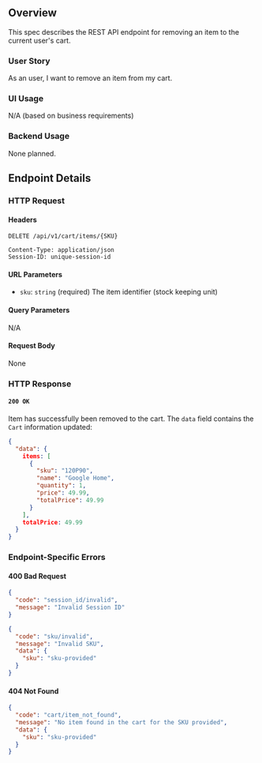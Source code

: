 ## Overview

This spec describes the REST API endpoint for removing an item to the current user's cart.

### User Story

As an user, I want to remove an item from my cart.

### UI Usage

N/A (based on business requirements)

### Backend Usage

None planned.

## Endpoint Details

### HTTP Request

#### Headers

```http
DELETE /api/v1/cart/items/{SKU}

Content-Type: application/json
Session-ID: unique-session-id
```

#### URL Parameters

- `sku`: `string` (required) The item identifier (stock keeping unit)


#### Query Parameters

N/A

#### Request Body

None

### HTTP Response

#### `200 OK`

Item has successfully been removed to the cart.
The `data` field contains the `Cart` information updated:

```json
{
  "data": {
    items: [
      {
        "sku": "120P90",
        "name": "Google Home",
        "quantity": 1,
        "price": 49.99,
        "totalPrice": 49.99
      }
    ],
    totalPrice: 49.99
  }
}
```

### Endpoint-Specific Errors

#### 400 Bad Request

```json
{
  "code": "session_id/invalid",
  "message": "Invalid Session ID"
}
```

```json
{
  "code": "sku/invalid",
  "message": "Invalid SKU",
  "data": {
    "sku": "sku-provided"
  }
}
```

#### 404 Not Found

```json
{
  "code": "cart/item_not_found",
  "message": "No item found in the cart for the SKU provided",
  "data": {
    "sku": "sku-provided"
  }
}
```

